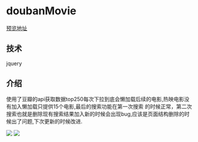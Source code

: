 # doubanMovie
[预览地址](https://mamba-working.github.io/doubanMovie/movie1.html)

## 技术
  jquery
## 介绍
  使用了豆瓣的api获取数据top250每次下拉到底会懒加载后续的电影,热映电影没有加入懒加载只提供15个电影,最后的搜索功能在第一次搜索
  的时候正常，第二次搜索也就是删除现有搜索结果加入新的时候会出现bug,应该是页面结构删除的时候出了问题,下次更新的时候改进.


![](https://ws1.sinaimg.cn/large/b17846e9gy1fpscjk9jguj20jx0q3dly.jpg)
![](https://ws1.sinaimg.cn/large/b17846e9gy1fpscke8vglj20r10raagy.jpg)
